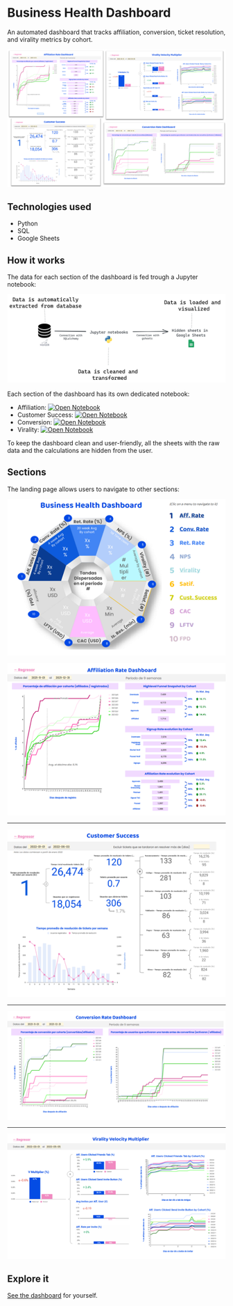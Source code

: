 # Business Health Dashboard

An automated dashboard that tracks affiliation, conversion, ticket resolution, and virality metrics by cohort.

![Business Health Dashboard](https://raw.githubusercontent.com/FranciscoGalan/Business_Health_Dashboard/main/Media/Business%20Health%20Dashboard.png)

## Technologies used

* Python
* SQL
* Google Sheets



## How it works

The data for each section of the dashboard is fed trough a Jupyter notebook:



![](https://raw.githubusercontent.com/FranciscoGalan/Business_Health_Dashboard/main/Media/Diadram.png)





Each section of the dashboard has its own dedicated notebook:

* Affiliation: [![Open Notebook](https://img.shields.io/badge/Jupyter-Open_Notebook-blue?logo=Jupyter)](https://nbviewer.org/github/FranciscoGalan/Business_Health_Dashboard/blob/main/Affiliation_rate.ipynb)
* Customer Success: [![Open Notebook](https://img.shields.io/badge/Jupyter-Open_Notebook-blue?logo=Jupyter)](https://nbviewer.org/github/FranciscoGalan/Business_Health_Dashboard/blob/main/Customer_Success.ipynb)
* Conversion: [![Open Notebook](https://img.shields.io/badge/Jupyter-Open_Notebook-blue?logo=Jupyter)](https://nbviewer.org/github/FranciscoGalan/Business_Health_Dashboard/blob/main/Conversion_rate.ipynb)
* Virality: [![Open Notebook](https://img.shields.io/badge/Jupyter-Open_Notebook-blue?logo=Jupyter)](https://nbviewer.org/github/FranciscoGalan/Business_Health_Dashboard/blob/main/Viralidad.ipynb)

To keep the dashboard clean and user-friendly, all the sheets with the raw data and the calculations are hidden from the user.

## Sections

The landing page allows users to navigate to other sections:

![](https://raw.githubusercontent.com/FranciscoGalan/Business_Health_Dashboard/main/Media/main%20dashboard.PNG)



![](https://raw.githubusercontent.com/FranciscoGalan/Business_Health_Dashboard/main/Media/Affiliation.PNG)

------

![](https://raw.githubusercontent.com/FranciscoGalan/Business_Health_Dashboard/main/Media/Customer%20Success.PNG)

------

![](https://raw.githubusercontent.com/FranciscoGalan/Business_Health_Dashboard/main/Media/Conversion.PNG)

------

![](https://raw.githubusercontent.com/FranciscoGalan/Business_Health_Dashboard/main/Media/Virality.PNG)

## Explore it

[See the dashboard](https://docs.google.com/spreadsheets/d/1jN9o_HwA6jdteJO4Gf0DWlEsXOk2mqlIOunENvp9P6E/edit?usp=sharing) for yourself.